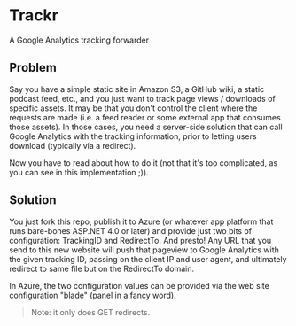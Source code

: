 Trackr
======

A Google Analytics tracking forwarder

## Problem

Say you have a simple static site in Amazon S3, a GitHub wiki, a static podcast feed, etc., and you just want to track page views / downloads of specific assets. It may be that you don't control the client where the requests are made (i.e. a feed reader or some external app that consumes those assets). In those cases, you need a server-side solution that can call Google Analytics with the tracking information, prior to letting users download (typically via a redirect). 

Now you have to read about how to do it (not that it's too complicated, as you can see in this implementation ;)).

## Solution

You just fork this repo, publish it to Azure (or whatever app platform that runs bare-bones ASP.NET 4.0 or later) and provide just two bits of configuration: TrackingID and RedirectTo. And presto! Any URL that you send to this new website will push that pageview to Google Analytics with the given tracking ID, passing on the client IP and user agent, and ultimately redirect to same file but on the RedirectTo domain.

In Azure, the two configuration values can be provided via the web site configuration "blade" (panel in a fancy word).

> Note: it only does GET redirects.


